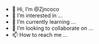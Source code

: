 - 👋 Hi, I’m @Zjncoco
- 👀 I’m interested in ...
- 🌱 I’m currently learning ...
- 💞️ I’m looking to collaborate on ...
- 📫 How to reach me ...

<!---
Zjncoco/Zjncoco is a ✨ special ✨ repository because its `README.md` (this file) appears on your GitHub profile.
You can click the Preview link to take a look at your changes.
--->
